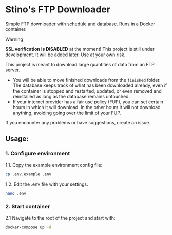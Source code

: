 # Stino's FTP Downloader
Simple FTP downloader with schedule and database. Runs in a Docker container.


> [!WARNING]
> **SSL verification is DISABLED** at the moment! This project is still under development. It will be added later. Use at your own risk.

This project is meant to download large quantities of data from an FTP server.

- You will be able to move finished downloads from the `finished` folder. The database keeps track of what has been downloaded already, even if the container is stopped and restarted, updated, or even removed and reinstalled as long as the database remains untouched.
- If your internet provider has a fair use policy (FUP), you can set certain hours in which it will download. In the other hours it will not download anything, avoiding going over the limit of your FUP.

If you encounter any problems or have suggestions, create an issue.

## Usage:

### 1. Configure environment

1.1. Copy the example environment config file:

```bash
cp .env.example .env
```

1.2. Edit the .env file with your settings.

```bash
nano .env
```

### 2. Start container

2.1 Navigate to the root of the project and start with:

```bash
docker-compose up -d
```

